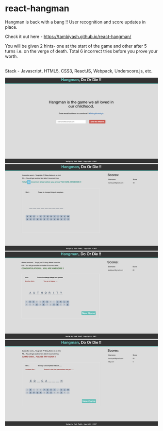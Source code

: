 # react-hangman
Hangman is back with a bang !! User recognition and score updates in place.<br/>

Check it out here - https://tambiyash.github.io/react-hangman/

You will be given 2 hints- one at the start of the game and other after 5 turns i.e. on the verge of death. Total 6 incorrect tries before you prove your worth.<br/><br/>

Stack - Javascript, HTML5, CSS3,  ReactJS, Webpack, Underscore.js, etc.<br/>


![hangman-game](./screens/Hangman-1.png?raw=true "Hangman_Game-Login")
![hangman-game](./screens/Hangman-2.png?raw=true "Hangman_Game-Game")
![hangman-game](./screens/Hangman-3.png?raw=true "Hangman_Game-Won")
![hangman-game](./screens/Hangman-4.png?raw=true "Hangman_Game-Lost")
